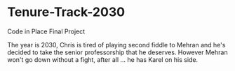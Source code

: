 # Tenure-Track-2030
Code in Place Final Project

The year is 2030, Chris is tired of playing second fiddle to Mehran and he's decided to take the senior professorship that he deserves. However Mehran won't go down without a fight, after all ... he has Karel on his side.

